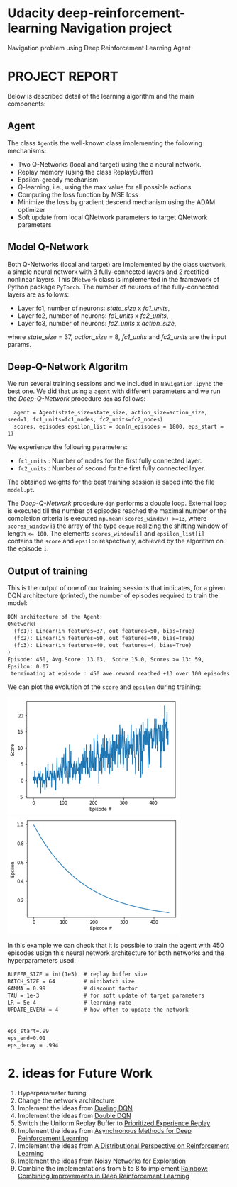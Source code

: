 # Udacity deep-reinforcement-learning Navigation project
Navigation problem using Deep Reinforcement Learning Agent

# PROJECT REPORT

Below is described detail of the learning algorithm and the main components:

## Agent

The class `Agent`is the well-known class implementing the following mechanisms:

* Two Q-Networks (local and target) using the a neural network.
* Replay memory (using the class ReplayBuffer)
* Epsilon-greedy mechanism
* Q-learning, i.e., using the max value for all possible actions
* Computing the loss function by MSE loss
* Minimize the loss by gradient descend mechanism using the ADAM optimizer
* Soft update from local QNetwork parameters to target QNetwork parameters

## Model Q-Network

Both Q-Networks (local and target) are implemented by the class `QNetwork`, a simple neural network with 3 fully-connected layers and 2 rectified nonlinear layers. This `QNetwork` class is implemented in the framework of Python package `PyTorch`. The number of neurons of the fully-connected layers are 
as follows:

 * Layer fc1,  number of neurons: _state_size_ x _fc1_units_, 
 * Layer fc2,  number of neurons: _fc1_units_ x _fc2_units_,
 * Layer fc3,  number of neurons: _fc2_units_ x _action_size_,
 
where _state_size_ = 37, _action_size_ = 8, _fc1_units_ and _fc2_units_ are the input params.

## Deep-Q-Network Algoritm

We run several training sessions and we included in `Navigation.ipynb` the best one.  We did that using a `agent` with different parameters and we run the *Deep-Q-Network* procedure `dqn` as follows:

```
  agent = Agent(state_size=state_size, action_size=action_size, seed=1, fc1_units=fc1_nodes, fc2_units=fc2_nodes)       
  scores, episodes epsilon_list = dqn(n_episodes = 1800, eps_start = 1)  
```  

We experience the following parameters:  

* `fc1_units` : Number of nodes for the first fully connected layer.
* `fc2_units` : Number of second for the first fully connected layer.

The obtained weights for the best training session is sabed into the file `model.pt`.

The _Deep-Q-Network_ procedure `dqn` performs  a double loop. External loop is executed till the number of episodes reached the maximal number or the completion criteria is executed `np.mean(scores_window) >=13`, where `scores_window` is the array of the type `deque` realizing  the shifting window of length `<= 100`. The elements `scores_window[i]` and `epsilon_list[i]` contains the `score` and `epsilon` respectively, achieved by the algorithm on the episode `i`.

## Output of training
This is the output of one of our training sessions that indicates, for a given DQN architecture (printed), the number of episodes required to train the model:
```
DQN architecture of the Agent:
QNetwork(
  (fc1): Linear(in_features=37, out_features=50, bias=True)
  (fc2): Linear(in_features=50, out_features=40, bias=True)
  (fc3): Linear(in_features=40, out_features=4, bias=True)
)
Episode: 450, Avg.Score: 13.03,  Score 15.0, Scores >= 13: 59, Epsilon: 0.07
 terminating at episode : 450 ave reward reached +13 over 100 episodes
```
We can plot the evolution of the `score` and `epsilon` during training:


![](score.png)
![](epsilon.png)

In this example we can check that it is possible to train the agent with 450 episodes usign this neural network architecture for both networks and the hyperparameters used:

```
BUFFER_SIZE = int(1e5)  # replay buffer size
BATCH_SIZE = 64         # minibatch size
GAMMA = 0.99            # discount factor
TAU = 1e-3              # for soft update of target parameters
LR = 5e-4               # learning rate 
UPDATE_EVERY = 4        # how often to update the network


eps_start=.99
eps_end=0.01
eps_decay = .994
```

# 2. ideas for Future Work

1. Hyperparameter tuning
2. Change the network architecture
3. Implement the ideas from [Dueling DQN](https://arxiv.org/abs/1511.06581)
4. Implement the ideas from [Double DQN](https://arxiv.org/abs/1509.06461)
5. Switch the Uniform Replay Buffer to [Prioritized Experience Replay](https://arxiv.org/abs/1511.05952)
6. Implement the ideas from [Asynchronous Methods for Deep Reinforcement Learning](https://arxiv.org/abs/1602.01783)
7. Implement the ideas from [A Distributional Perspective on Reinforcement Learning](https://arxiv.org/abs/1707.06887)
8. Implement the ideas from [Noisy Networks for Exploration](https://arxiv.org/abs/1706.10295)
9. Combine the implementations from 5 to 8 to implement [Rainbow: Combining Improvements in Deep Reinforcement Learning](https://arxiv.org/abs/1710.02298)
